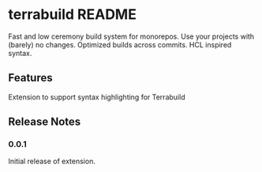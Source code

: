 # terrabuild README

Fast and low ceremony build system for monorepos.
Use your projects with (barely) no changes.
Optimized builds across commits.
HCL inspired syntax.

## Features

Extension to support syntax highlighting for Terrabuild

## Release Notes

### 0.0.1

Initial release of extension.
